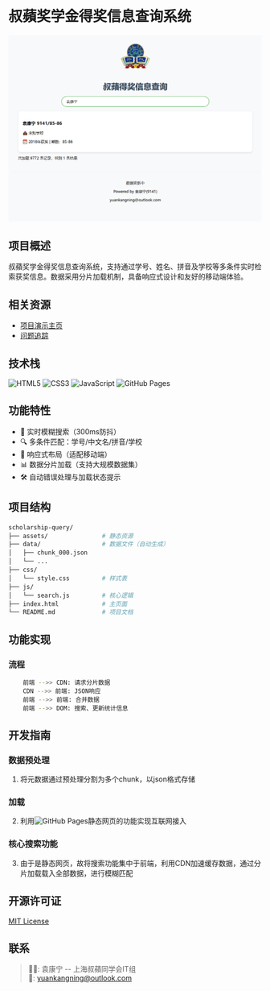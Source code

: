 # 叔蘋奖学金得奖信息查询系统

![项目截图](./assets/screenshot.png) 

## 项目概述
叔蘋奖学金得奖信息查询系统，支持通过学号、姓名、拼音及学校等多条件实时检索获奖信息。数据采用分片加载机制，具备响应式设计和友好的移动端体验。

## 相关资源
- [项目演示主页](https://kangningyuan.github.io/scholarship-query)
- [问题追踪](https://github.com/kangningyuan/scholarship-query/issues)

## 技术栈
![HTML5](https://img.shields.io/badge/HTML5-E34F26?logo=html5&logoColor=white)
![CSS3](https://img.shields.io/badge/CSS3-1572B6?logo=css3&logoColor=white)
![JavaScript](https://img.shields.io/badge/JavaScript-F7DF1E?logo=javascript&logoColor=black)
![GitHub Pages](https://img.shields.io/badge/GitHub%20Pages-222222?logo=githubpages)

## 功能特性
- 🚀 实时模糊搜索（300ms防抖）
- 🔍 多条件匹配：学号/中文名/拼音/学校
- 📱 响应式布局（适配移动端）
- 📊 数据分片加载（支持大规模数据集）
- 🛠 自动错误处理与加载状态提示

## 项目结构
```bash
scholarship-query/
├── assets/               # 静态资源
├── data/                 # 数据文件（自动生成）
│   ├── chunk_000.json
│   └── ...
├── css/
│   └── style.css         # 样式表
├── js/
│   └── search.js         # 核心逻辑
├── index.html            # 主页面
└── README.md             # 项目文档
```


## 功能实现

### 流程
```bash
    前端 -->> CDN: 请求分片数据
    CDN -->> 前端: JSON响应
    前端 -->> 前端: 合并数据
    前端 -->> DOM: 搜索、更新统计信息
```

## 开发指南

### 数据预处理
1. 将元数据通过预处理分割为多个chunk，以json格式存储
### 加载
2. 利用![GitHub Pages](https://img.shields.io/badge/GitHub%20Pages-222222?logo=githubpages)静态网页的功能实现互联网接入
### 核心搜索功能
3. 由于是静态网页，故将搜索功能集中于前端，利用CDN加速缓存数据，通过分片加载载入全部数据，进行模糊匹配


## 开源许可证

[MIT License](LICENSE)

## 联系
> 🙇‍♂️: 袁康宁 -- 上海叔蘋同学会IT组  
> 📧: yuankangning@outlook.com
